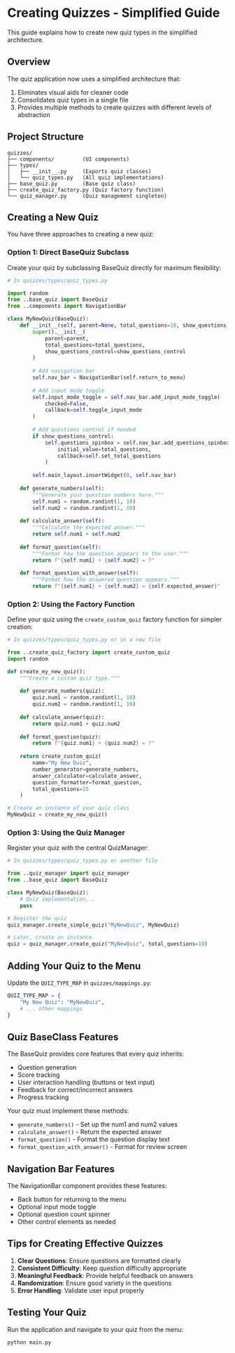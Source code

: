 # Creating Quizzes - Simplified Guide

This guide explains how to create new quiz types in the simplified architecture.

## Overview

The quiz application now uses a simplified architecture that:

1. Eliminates visual aids for cleaner code
2. Consolidates quiz types in a single file
3. Provides multiple methods to create quizzes with different levels of abstraction

## Project Structure

```
quizzes/
├── components/         (UI components)
├── types/
│   ├── __init__.py     (Exports quiz classes)
│   └── quiz_types.py   (All quiz implementations)
├── base_quiz.py        (Base quiz class)
├── create_quiz_factory.py (Quiz factory function)
└── quiz_manager.py     (Quiz management singleton)
```

## Creating a New Quiz

You have three approaches to creating a new quiz:

### Option 1: Direct BaseQuiz Subclass

Create your quiz by subclassing BaseQuiz directly for maximum flexibility:

```python
# In quizzes/types/quiz_types.py

import random
from ..base_quiz import BaseQuiz
from ..components import NavigationBar

class MyNewQuiz(BaseQuiz):
    def __init__(self, parent=None, total_questions=10, show_questions_control=True):
        super().__init__(
            parent=parent,
            total_questions=total_questions,
            show_questions_control=show_questions_control
        )
        
        # Add navigation bar
        self.nav_bar = NavigationBar(self.return_to_menu)
        
        # Add input mode toggle
        self.input_mode_toggle = self.nav_bar.add_input_mode_toggle(
            checked=False,
            callback=self.toggle_input_mode
        )
        
        # Add questions control if needed
        if show_questions_control:
            self.questions_spinbox = self.nav_bar.add_questions_spinbox(
                initial_value=total_questions,
                callback=self.set_total_questions
            )
        
        self.main_layout.insertWidget(0, self.nav_bar)
    
    def generate_numbers(self):
        """Generate your question numbers here."""
        self.num1 = random.randint(1, 10)
        self.num2 = random.randint(1, 10)
    
    def calculate_answer(self):
        """Calculate the expected answer."""
        return self.num1 + self.num2
    
    def format_question(self):
        """Format how the question appears to the user."""
        return f"{self.num1} + {self.num2} = ?"
    
    def format_question_with_answer(self):
        """Format how the answered question appears."""
        return f"{self.num1} + {self.num2} = {self.expected_answer}"
```

### Option 2: Using the Factory Function

Define your quiz using the `create_custom_quiz` factory function for simpler creation:

```python
# In quizzes/types/quiz_types.py or in a new file

from ..create_quiz_factory import create_custom_quiz
import random

def create_my_new_quiz():
    """Create a custom quiz type."""
    
    def generate_numbers(quiz):
        quiz.num1 = random.randint(1, 10)
        quiz.num2 = random.randint(1, 10)
    
    def calculate_answer(quiz):
        return quiz.num1 + quiz.num2
    
    def format_question(quiz):
        return f"{quiz.num1} + {quiz.num2} = ?"
    
    return create_custom_quiz(
        name="My New Quiz",
        number_generator=generate_numbers,
        answer_calculator=calculate_answer,
        question_formatter=format_question,
        total_questions=15
    )

# Create an instance of your quiz class
MyNewQuiz = create_my_new_quiz()
```

### Option 3: Using the Quiz Manager

Register your quiz with the central QuizManager:

```python
# In quizzes/types/quiz_types.py or another file

from ..quiz_manager import quiz_manager
from ..base_quiz import BaseQuiz

class MyNewQuiz(BaseQuiz):
    # Quiz implementation...
    pass

# Register the quiz
quiz_manager.create_simple_quiz("MyNewQuiz", MyNewQuiz)

# Later, create an instance
quiz = quiz_manager.create_quiz("MyNewQuiz", total_questions=10)
```

## Adding Your Quiz to the Menu

Update the `QUIZ_TYPE_MAP` in `quizzes/mappings.py`:

```python
QUIZ_TYPE_MAP = {
    "My New Quiz": "MyNewQuiz",
    # ... other mappings
}
```

## Quiz BaseClass Features

The BaseQuiz provides core features that every quiz inherits:

- Question generation
- Score tracking
- User interaction handling (buttons or text input)
- Feedback for correct/incorrect answers
- Progress tracking

Your quiz must implement these methods:

- `generate_numbers()` - Set up the num1 and num2 values
- `calculate_answer()` - Return the expected answer
- `format_question()` - Format the question display text
- `format_question_with_answer()` - Format for review screen

## Navigation Bar Features

The NavigationBar component provides these features:

- Back button for returning to the menu
- Optional input mode toggle
- Optional question count spinner
- Other control elements as needed

## Tips for Creating Effective Quizzes

1. **Clear Questions**: Ensure questions are formatted clearly
2. **Consistent Difficulty**: Keep question difficulty appropriate
3. **Meaningful Feedback**: Provide helpful feedback on answers
4. **Randomization**: Ensure good variety in the questions
5. **Error Handling**: Validate user input properly

## Testing Your Quiz

Run the application and navigate to your quiz from the menu:

```bash
python main.py
``` 